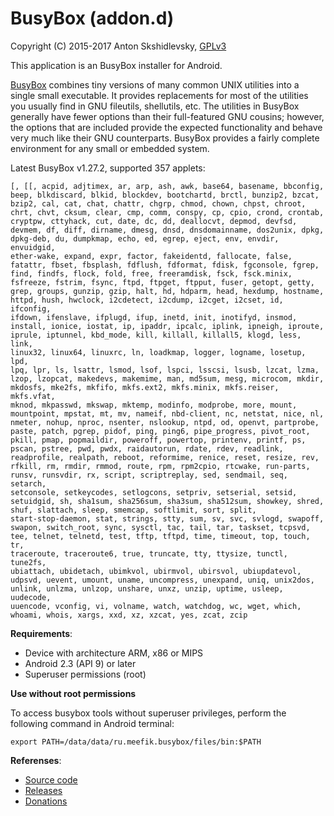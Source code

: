 # BusyBox (addon.d)

Copyright (C) 2015-2017 Anton Skshidlevsky, [GPLv3](http://opensource.org/licenses/gpl-3.0.html)

This application is an BusyBox installer for Android.

[BusyBox](http://busybox.net) combines tiny versions of many common UNIX utilities into a single small executable. It provides replacements for most of the utilities you usually find in GNU fileutils, shellutils, etc. The utilities in BusyBox generally have fewer options than their full-featured GNU cousins; however, the options that are included provide the expected functionality and behave very much like their GNU counterparts. BusyBox provides a fairly complete environment for any small or embedded system.

Latest BusyBox v1.27.2, supported 357 applets:

	[, [[, acpid, adjtimex, ar, arp, ash, awk, base64, basename, bbconfig,
	beep, blkdiscard, blkid, blockdev, bootchartd, brctl, bunzip2, bzcat,
	bzip2, cal, cat, chat, chattr, chgrp, chmod, chown, chpst, chroot,
	chrt, chvt, cksum, clear, cmp, comm, conspy, cp, cpio, crond, crontab,
	cryptpw, cttyhack, cut, date, dc, dd, deallocvt, depmod, devfsd,
	devmem, df, diff, dirname, dmesg, dnsd, dnsdomainname, dos2unix, dpkg,
	dpkg-deb, du, dumpkmap, echo, ed, egrep, eject, env, envdir, envuidgid,
	ether-wake, expand, expr, factor, fakeidentd, fallocate, false,
	fatattr, fbset, fbsplash, fdflush, fdformat, fdisk, fgconsole, fgrep,
	find, findfs, flock, fold, free, freeramdisk, fsck, fsck.minix,
	fsfreeze, fstrim, fsync, ftpd, ftpget, ftpput, fuser, getopt, getty,
	grep, groups, gunzip, gzip, halt, hd, hdparm, head, hexdump, hostname,
	httpd, hush, hwclock, i2cdetect, i2cdump, i2cget, i2cset, id, ifconfig,
	ifdown, ifenslave, ifplugd, ifup, inetd, init, inotifyd, insmod,
	install, ionice, iostat, ip, ipaddr, ipcalc, iplink, ipneigh, iproute,
	iprule, iptunnel, kbd_mode, kill, killall, killall5, klogd, less, link,
	linux32, linux64, linuxrc, ln, loadkmap, logger, logname, losetup, lpd,
	lpq, lpr, ls, lsattr, lsmod, lsof, lspci, lsscsi, lsusb, lzcat, lzma,
	lzop, lzopcat, makedevs, makemime, man, md5sum, mesg, microcom, mkdir,
	mkdosfs, mke2fs, mkfifo, mkfs.ext2, mkfs.minix, mkfs.reiser, mkfs.vfat,
	mknod, mkpasswd, mkswap, mktemp, modinfo, modprobe, more, mount,
	mountpoint, mpstat, mt, mv, nameif, nbd-client, nc, netstat, nice, nl,
	nmeter, nohup, nproc, nsenter, nslookup, ntpd, od, openvt, partprobe,
	paste, patch, pgrep, pidof, ping, ping6, pipe_progress, pivot_root,
	pkill, pmap, popmaildir, poweroff, powertop, printenv, printf, ps,
	pscan, pstree, pwd, pwdx, raidautorun, rdate, rdev, readlink,
	readprofile, realpath, reboot, reformime, renice, reset, resize, rev,
	rfkill, rm, rmdir, rmmod, route, rpm, rpm2cpio, rtcwake, run-parts,
	runsv, runsvdir, rx, script, scriptreplay, sed, sendmail, seq, setarch,
	setconsole, setkeycodes, setlogcons, setpriv, setserial, setsid,
	setuidgid, sh, sha1sum, sha256sum, sha3sum, sha512sum, showkey, shred,
	shuf, slattach, sleep, smemcap, softlimit, sort, split,
	start-stop-daemon, stat, strings, stty, sum, sv, svc, svlogd, swapoff,
	swapon, switch_root, sync, sysctl, tac, tail, tar, taskset, tcpsvd,
	tee, telnet, telnetd, test, tftp, tftpd, time, timeout, top, touch, tr,
	traceroute, traceroute6, true, truncate, tty, ttysize, tunctl, tune2fs,
	ubiattach, ubidetach, ubimkvol, ubirmvol, ubirsvol, ubiupdatevol,
	udpsvd, uevent, umount, uname, uncompress, unexpand, uniq, unix2dos,
	unlink, unlzma, unlzop, unshare, unxz, unzip, uptime, usleep, uudecode,
	uuencode, vconfig, vi, volname, watch, watchdog, wc, wget, which,
	whoami, whois, xargs, xxd, xz, xzcat, yes, zcat, zcip

**Requirements**:

* Device with architecture ARM, x86 or MIPS
* Android 2.3 (API 9) or later
* Superuser permissions (root)

**Use without root permissions**

To access busybox tools without superuser privileges, perform the following command in Android terminal:

    export PATH=/data/data/ru.meefik.busybox/files/bin:$PATH

**Referenses**:

* [Source code](https://github.com/meefik/busybox)
* [Releases](https://github.com/meefik/busybox/releases)
* [Donations](http://meefik.github.io/donate/)
